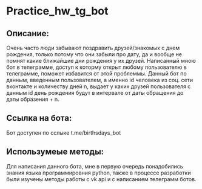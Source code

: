 # Practice_hw_tg_bot

## Описание:

Очень часто люди забывают поздравить друзей/знакомых с днем рождения, только потому что они забыли про дату, да и вообще не помнят какие ближайшие дни рождения у их друзей. Написанный мною бот в телеграмме, доступ к которму открыт любому пользователю в телеграмме, поможет избавится от этой проблеммы. Данный бот по данным, введенным пользователем, а именно id человека из соц. сети вконтакте и количеству дней n, выдает у каких друзей пользователя с данным id день рождения будут в интервале от даты обращения до даты образения + n. 

## Ссылка на бота:

Бот доступен по сслыке t.me/birthsdays_bot

## Использумеые методы:

Для написания данного бота, мне в первую очередь понадобились знания языка программировния python, также в процессе разработки были изучены методы работы с vk api и с написанием телеграмм ботов.
